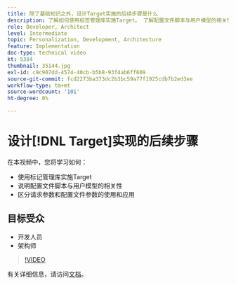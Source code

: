 ```yaml
---
title: 除了基础知识之外，设计Target实施的后续步骤是什么
description: 了解如何使用标签管理库实施Target。 了解配置文件脚本与用户模型的相关性，以及如何区分请求参数和配置文件参数的使用和应用。
role: Developer, Architect
level: Intermediate
topic: Personalization, Development, Architecture
feature: Implementation
doc-type: technical video
kt: 5384
thumbnail: 35144.jpg
exl-id: c9c907dd-4574-40cb-b5b8-93f4ab6ff609
source-git-commit: fcd2273ba373dc2b3bc59a77f1925cdb7b2ed3ee
workflow-type: tm+mt
source-wordcount: '101'
ht-degree: 0%

---
```


# 设计[!DNL Target]实现的后续步骤

在本视频中，您将学习如何：

* 使用标记管理库实施Target
* 说明配置文件脚本与用户模型的相关性
* 区分请求参数和配置文件参数的使用和应用

## 目标受众

* 开发人员
* 架构师

>[!VIDEO](https://video.tv.adobe.com/v/35144/?quality=12)

有关详细信息，请访问[文档](https://experienceleague.adobe.com/docs/target/using/implement-target/implementing-target.html?lang=en)。
